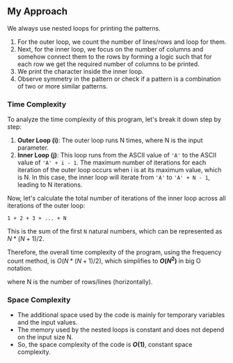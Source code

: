 ## My Approach
We always use nested loops for printing the patterns. 
1. For the outer loop, we count the number of lines/rows and loop for them.
2. Next, for the inner loop, we focus on the number of columns and somehow connect them to the rows by forming a logic such that for each row we get the required number of columns to be printed.
3. We print the character inside the inner loop.
4. Observe symmetry in the pattern or check if a pattern is a combination of two or more similar patterns.
   
### Time Complexity


To analyze the time complexity of this program, let's break it down step by step:

1. **Outer Loop (i)**: The outer loop runs N times, where N is the input parameter.
2. **Inner Loop (j)**: This loop runs from the ASCII value of `'A'` to the ASCII value of `'A' + i - 1`. The maximum number of iterations for each iteration of the outer loop occurs when i is at its maximum value, which is N. In this case, the inner loop will iterate from `'A'` to `'A' + N - 1`, leading to N iterations.

Now, let's calculate the total number of iterations of the inner loop across all iterations of the outer loop:

`1 + 2 + 3 + ... + N`

This is the sum of the first `N` natural numbers, which can be represented as $N*(N+1)/2$.

Therefore, the overall time complexity of the program, using the frequency count method, is $O(N*(N+1)/2)$, which simplifies to **$O(N^2)$** in big O notation.

where N is the number of rows/lines (horizontally).

### Space Complexity
- The additional space used by the code is mainly for temporary variables and the input values.
- The memory used by the nested loops is constant and does not depend on the input size N.
- So, the space complexity of the code is **$O(1)$**, constant space complexity.

